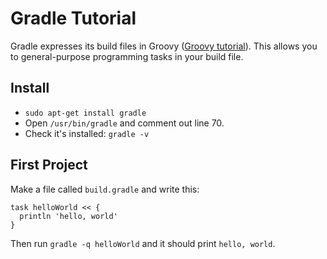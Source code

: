 Gradle Tutorial
===============
Gradle expresses its build files in Groovy ([Groovy tutorial](https://learnxinyminutes.com/docs/groovy/)). This allows you to general-purpose programming tasks in your build file.

Install
-------
- `sudo apt-get install gradle`
- Open `/usr/bin/gradle` and comment out line 70.
- Check it's installed: `gradle -v`

First Project
------------
Make a file called `build.gradle` and write this:
```
task helloWorld << {
  println 'hello, world'
}
```

Then run `gradle -q helloWorld` and it should print `hello, world`.


